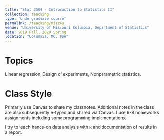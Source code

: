 ```yaml
---
title: "Stat 3500 - Introduction to Statistics II"
collection: teaching
type: "Undergraduate course"
permalink: /teaching/mizzou
venue: "University of Missouri Columbia, Department of Statistics"
date: 2019 Fall, 2020 Spring
location: "Columbia, MO, USA"
---
```



Topics
======
Linear regression, Design of experiments, Nonparametric statistics.

Class Style
======
Primarily use Canvas to share my classnotes. Additional notes in the class are also subsequently e-typed and shared via Canvas. I use 6-8 homeworks assignments including some programming implementations.

I try to teach hands-on data analysis with $\texttt{R}$ and documentation of results in a report.

